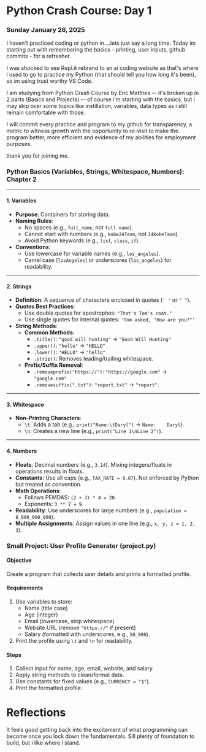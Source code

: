 # Python Crash Course: Day 1

### Sunday January 26, 2025

I haven't practiced coding or python in....lets just say a long time. Today im starting out with remembering the basics - printing, user inputs, github commits - for a refresher.

I was shocked to see Repl.it rebrand to an ai coding website as that's where i used to go to practice my Python (that should tell you how long it's been), so im using trust worthy VS Code.

I am studying from Python Crash Course by Eric Matthes -- it's broken up in 2 parts (Basics and Projects) -- of course i'm starting with the basics, but i may skip over some topics like instillation, variables, data types as i still remain comfortable with those. 

I will commit every practice and program to my github for transparency, a metric to witness growth with the opportunity to re-visit to make the program better, more efficient and evidence of my abilities for employment purposes. 

thank you for joining me. 

### Python Basics (Variables, Strings, Whitespace, Numbers): Chapter 2

---

#### **1. Variables**
- **Purpose**: Containers for storing data.
- **Naming Rules**:
  - No spaces (e.g., `full_name`, not `full name`).
  - Cannot start with numbers (e.g., `kobe24Team`, not `24KobeTeam`).
  - Avoid Python keywords (e.g., `list`, `class`, `if`).
- **Conventions**:
  - Use lowercase for variable names (e.g., `los_angeles`).
  - Camel case (`losAngeles`) or underscores (`los_angeles`) for readability.

---

#### **2. Strings**
- **Definition**: A sequence of characters enclosed in quotes (`' '` or `" "`).
- **Quotes Best Practices**:
  - Use double quotes for apostrophes: `"That's Tom's coat."`
  - Use single quotes for internal quotes: `'Tom asked, "How are you?"'`
- **String Methods**:
  - **Common Methods**:
    - `.title()`: `"good will hunting"` → `"Good Will Hunting"`
    - `.upper()`: `"hello"` → `"HELLO"`
    - `.lower()`: `"HELLO"` → `"hello"`
    - `.strip()`: Removes leading/trailing whitespace.
  - **Prefix/Suffix Removal**:
    - `.removeprefix("https://")`: `"https://google.com"` → `"google.com"`
    - `.removesuffix(".txt")`: `"report.txt"` → `"report"`.

---

#### **3. Whitespace**
- **Non-Printing Characters**:
  - `\t`: Adds a tab (e.g., `print("Name:\tDaryl")` → `Name:    Daryl`).
  - `\n`: Creates a new line (e.g., `print("Line 1\nLine 2")`).

---

#### **4. Numbers**
- **Floats**: Decimal numbers (e.g., `3.14`). Mixing integers/floats in operations results in floats.
- **Constants**: Use all caps (e.g., `TAX_RATE = 0.07`). Not enforced by Python but treated as convention.
- **Math Operations**:
  - Follows PEMDAS: `(2 + 3) * 4 = 20`.
  - Exponents: `3 ** 2 = 9`.
- **Readability**: Use underscores for large numbers (e.g., `population = 8_000_000_000`).
- **Multiple Assignments**: Assign values in one line (e.g., `x, y, z = 1, 2, 3`).

### Small Project: User Profile Generator (project.py)

#### **Objective**  
Create a program that collects user details and prints a formatted profile.

#### **Requirements**
1. Use variables to store:
   - Name (title case)
   - Age (integer)
   - Email (lowercase, strip whitespace)
   - Website URL (remove `"https://"` if present)
   - Salary (formatted with underscores, e.g., `50_000`).
2. Print the profile using `\t` and `\n` for readability.

#### **Steps**
1. Collect input for name, age, email, website, and salary.
2. Apply string methods to clean/format data.
3. Use constants for fixed values (e.g., `CURRENCY = "$"`).
4. Print the formatted profile.

# Reflections

It feels good getting back into the excitement of what programming can become once you lock down the fundamentals. Sill plenty of foundation to build, but i like where i stand. 
